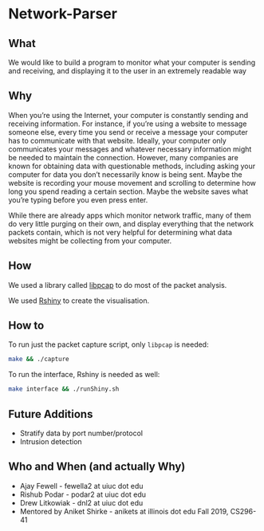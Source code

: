 # Network-Parser

## What
We would like to build a program to monitor what your computer is sending and receiving, and displaying it to the user in an extremely readable way

## Why
When you’re using the Internet, your computer is constantly sending and receiving information. For instance, if you’re using a website to message someone else, every time you send or receive a message your computer has to communicate with that website. Ideally, your computer only communicates your messages and whatever necessary information might be needed to maintain the connection. However, many companies are known for obtaining data with questionable methods, including asking your computer for data you don’t necessarily know is being sent. Maybe the website is recording your mouse movement and scrolling to determine how long you spend reading a certain section. Maybe the website saves what you’re typing before you even press enter. 


While there are already apps which monitor network traffic, many of them do very little purging on their own, and display everything that the network packets contain, which is not very helpful for determining what data websites might be collecting from your computer. 

## How
We used a library called [libpcap](https://github.com/the-tcpdump-group/libpcap) to do most of the packet analysis.

We used [Rshiny](https://shiny.rstudio.com/) to create the visualisation.

## How to

To run just the packet capture script, only ```libpcap``` is needed:

```bash
make && ./capture
```

To run the interface, Rshiny is needed as well:

```bash
make interface && ./runShiny.sh
```

## Future Additions
* Stratify data by port number/protocol
* Intrusion detection

## Who and When (and actually Why)
* Ajay Fewell - fewella2 at uiuc dot edu
* Rishub Podar - podar2 at uiuc dot edu
* Drew Litkowiak - dnl2 at uiuc dot edu
* Mentored by Aniket Shirke - anikets at illinois dot edu
Fall 2019, CS296-41
